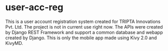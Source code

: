 # user-acc-reg

This is a user account registration system created for TRIPTA Innovations Pvt. Ltd. The project is not in current use right now. The APIs were created by Django REST Framework and support a common database and webapp created by Django. This is only the mobile app made using Kivy 2.0 and KivyMD.
